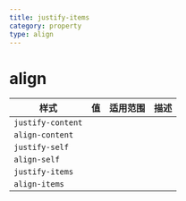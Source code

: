 ```yaml
---
title: justify-items
category: property
type: align
---
```


# align

| 样式 | 值 | 适用范围 | 描述 |
| --- | ---- | ---- | --- |
| `justify-content` | | | |
| `align-content` | | | |
| `justify-self` | | | |
| `align-self` | | | |
| `justify-items` | | | |
| `align-items` | | | |

